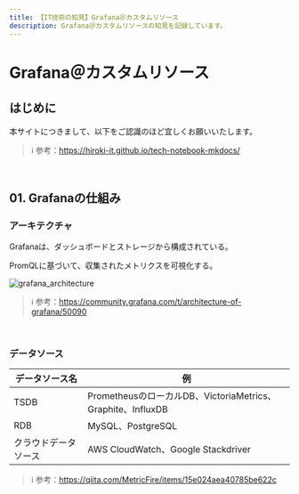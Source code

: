 ```yaml
---
title: 【IT技術の知見】Grafana＠カスタムリソース
description: Grafana＠カスタムリソースの知見を記録しています。
---
```


# Grafana＠カスタムリソース

## はじめに

本サイトにつきまして、以下をご認識のほど宜しくお願いいたします。



> ℹ️ 参考：https://hiroki-it.github.io/tech-notebook-mkdocs/

<br>

## 01. Grafanaの仕組み

### アーキテクチャ

Grafanaは、ダッシュボードとストレージから構成されている。

PromQLに基づいて、収集されたメトリクスを可視化する。




![grafana_architecture](https://raw.githubusercontent.com/hiroki-it/tech-notebook/master/images//grafana_architecture.png)

> ℹ️ 参考：https://community.grafana.com/t/architecture-of-grafana/50090


<br>

### データソース


| データソース名   | 例                                                  |
|------------|-----------------------------------------------------|
| TSDB       | PrometheusのローカルDB、VictoriaMetrics、Graphite、InfluxDB |
| RDB        | MySQL、PostgreSQL                                    |
| クラウドデータソース | AWS CloudWatch、Google Stackdriver                   |

> ℹ️ 参考：https://qiita.com/MetricFire/items/15e024aea40785be622c

<br>
